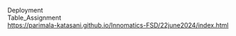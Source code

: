 Deployment<br>
Table_Assignment<br>
https://parimala-katasani.github.io/Innomatics-FSD/22june2024/index.html
